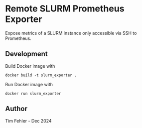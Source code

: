 # Remote SLURM Prometheus Exporter

Expose metrics of a SLURM instance only accessible via SSH to Prometheus.

## Development

Build Docker image with
```
docker build -t slurm_exporter .
```

Run Docker image with
```
docker run slurm_exporter
```

## Author 

Tim Fehler - Dec 2024
